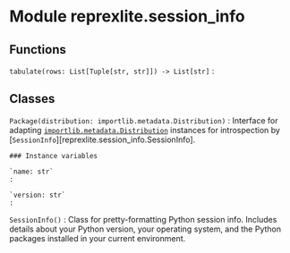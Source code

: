 Module reprexlite.session_info
==============================

Functions
---------

    
`tabulate(rows: List[Tuple[str, str]]) ‑> List[str]`
:   

Classes
-------

`Package(distribution: importlib.metadata.Distribution)`
:   Interface for adapting [`importlib.metadata.Distribution`](https://docs.python.org/3/library/importlib.metadata.html#distributions)
    instances for introspection by [`SessionInfo`][reprexlite.session_info.SessionInfo].

    ### Instance variables

    `name: str`
    :

    `version: str`
    :

`SessionInfo()`
:   Class for pretty-formatting Python session info. Includes details about your Python version,
    your operating system, and the Python packages installed in your current environment.